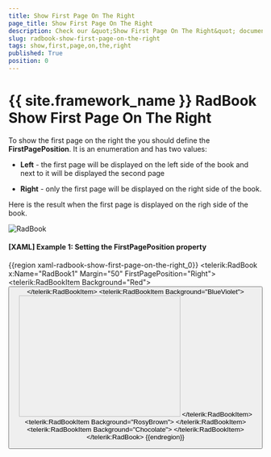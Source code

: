 ```yaml
---
title: Show First Page On The Right
page_title: Show First Page On The Right
description: Check our &quot;Show First Page On The Right&quot; documentation article for the RadBook {{ site.framework_name }} control.
slug: radbook-show-first-page-on-the-right
tags: show,first,page,on,the,right
published: True
position: 0
---
```


# {{ site.framework_name }} RadBook Show First Page On The Right

To show the first page on the right the you should define the __FirstPagePosition__. It is an enumeration and has two values:

* __Left__ - the first page will be displayed on the left side of the book and next to it will be displayed the second page

* __Right__ - only the first page will be displayed on the right side of the book.

Here is the result when the first page is displayed on the righ side of the book.

![RadBook](images/book_step4.png)

#### __[XAML] Example 1: Setting the FirstPagePosition property__  
{{region xaml-radbook-show-first-page-on-the-right_0}}
	<telerik:RadBook x:Name="RadBook1" 
	                    Margin="50"
	                    FirstPagePosition="Right">
	    <telerik:RadBookItem Background="Red">
	        <StackPanel>
	            <TextBlock FontSize="36" Text="Page 1" />
	            <Button Content="Click Me" />
	        </StackPanel>
	    </telerik:RadBookItem>
	    <telerik:RadBookItem Background="BlueViolet">
	        <StackPanel>
	            <TextBlock HorizontalAlignment="Right" 
	                        FontSize="36"
	                        Text="Page 2" />
	            <Image Width="320" 
	                    Height="240"
	                    Source="Koala.jpg" />
	        </StackPanel>
	    </telerik:RadBookItem>
	    <telerik:RadBookItem Background="RosyBrown">
	        <TextBlock FontSize="36" Text="Page 3" />
	    </telerik:RadBookItem>
	    <telerik:RadBookItem Background="Chocolate">
	        <TextBlock HorizontalAlignment="Right" 
	                    FontSize="36"
	                    Text="Page 4" />
	    </telerik:RadBookItem>
	</telerik:RadBook>
{{endregion}}